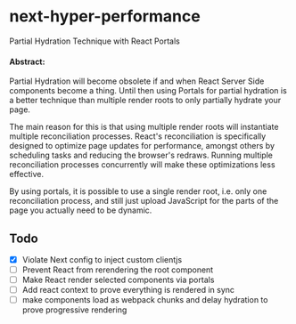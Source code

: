 # next-hyper-performance

Partial Hydration Technique with React Portals

#### Abstract:

Partial Hydration will become obsolete if and when React Server Side components become a thing. Until then using Portals for partial hydration is a better technique than multiple render roots to only partially hydrate your page.

The main reason for this is that using multiple render roots will instantiate multiple reconciliation processes. React's reconciliation is specifically designed to optimize page updates for performance, amongst others by scheduling tasks and reducing the browser's redraws. Running multiple reconciliation processes concurrently will make these optimizations less effective.

By using portals, it is possible to use a single render root, i.e. only one reconciliation process, and still just upload JavaScript for the parts of the page you actually need to be dynamic.

## Todo

- [x] Violate Next config to inject custom clientjs
- [ ] Prevent React from rerendering the root component
- [ ] Make React render selected components via portals
- [ ] Add react context to prove everything is rendered in sync
- [ ] make components load as webpack chunks and delay hydration to prove progressive rendering
